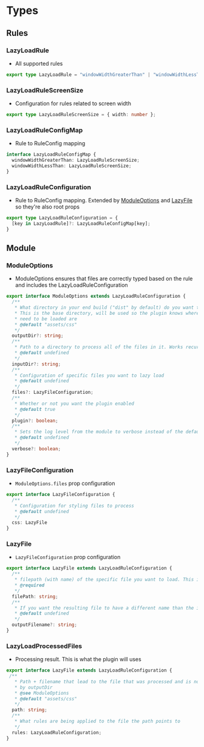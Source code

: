 # Types

## Rules

### LazyLoadRule

- All supported rules

```ts
export type LazyLoadRule = "windowWidthGreaterThan" | "windowWidthLessThan";
```

### LazyLoadRuleScreenSize

-  Configuration for rules related to screen width

```ts
export type LazyLoadRuleScreenSize = { width: number };
```

### LazyLoadRuleConfigMap

- Rule to RuleConfig mapping

```ts
interface LazyLoadRuleConfigMap {
  windowWidthGreaterThan: LazyLoadRuleScreenSize;
  windowWidthLessThan: LazyLoadRuleScreenSize;
}
```

### LazyLoadRuleConfiguration

- Rule to RuleConfig mapping. Extended by [ModuleOptions](#module-options) and [LazyFile](#lazy-file) so they're also root props

```ts
export type LazyLoadRuleConfiguration = {
  [key in LazyLoadRule]?: LazyLoadRuleConfigMap[key];
}
```


## Module

### ModuleOptions

- ModuleOptions ensures that files are correctly typed based on the rule and includes the LazyLoadRuleConfiguration

```ts
export interface ModuleOptions extends LazyLoadRuleConfiguration {
  /**
   * What directory in your end build ("dist" by default) do you want the files to be in ?
   * This is the base directory, will be used so the plugin knows where the files that
   * need to be loaded are
   * @default "assets/css"
   */
  outputDir?: string;
  /**
   * Path to a directory to process all of the files in it. Works recursively
   * @default undefined
   */
  inputDir?: string;
  /**
   * Configuration of specific files you want to lazy load
   * @default undefined
   */
  files?: LazyFileConfiguration;
  /**
   * Whether or not you want the plugin enabled
   * @default true
   */
  plugin?: boolean;
  /**
   * Sets the log level from the module to verbose instead of the default, which is warn
   * @default undefined
   */
  verbose?: boolean;
}
```

### LazyFileConfiguration

- `ModuleOptions.files` prop configuration
```ts
export interface LazyFileConfiguration {
  /**
   * Configuration for styling files to process
   * @default undefined
   */
  css: LazyFile
}
```


### LazyFile

- `LazyFileConfiguration` prop configuration

```ts
export interface LazyFile extends LazyLoadRuleConfiguration {
  /**
   * filepath (with name) of the specific file you want to load. This is relative to nuxt.options.rootDir
   * @required
   */
  filePath: string;
  /**
   * If you want the resulting file to have a different name than the input file. This is relative to nuxt.options.rootDir
   * @default undefined
   */
  outputFilename?: string;
}
```


### LazyLoadProcessedFiles

- Processing result. This is what the plugin will uses

```ts
export interface LazyFile extends LazyLoadRuleConfiguration {
 /**
   * Path + filename that lead to the file that was processed and is now in the dir specified
   * by outputDir
   * @see ModuleOptions
   * @default "assets/css"
   */
  path: string;
  /**
   * What rules are being applied to the file the path points to
   */
  rules: LazyLoadRuleConfiguration;
}
```
